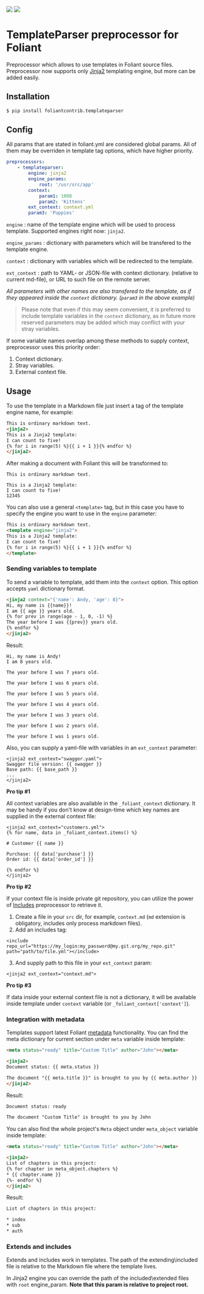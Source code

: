 [![](https://img.shields.io/pypi/v/foliantcontrib.templateparser.svg)](https://pypi.org/project/foliantcontrib.templateparser/)  [![](https://img.shields.io/github/v/tag/foliant-docs/foliantcontrib.templateparser.svg?label=GitHub)](https://github.com/foliant-docs/foliantcontrib.templateparser)

# TemplateParser preprocessor for Foliant

Preprocessor which allows to use templates in Foliant source files. Preprocessor now supports only [Jinja2](http://jinja.pocoo.org/) templating engine, but more can be added easily.

## Installation

```bash
$ pip install foliantcontrib.templateparser
```

## Config

All params that are stated in foliant.yml are considered global params. All of them may be overriden in template tag options, which have higher priority.

```yaml
preprocessors:
    - templateparser:
        engine: jinja2
        engine_params:
            root: '/usr/src/app'
        context:
            param1: 1008
            param2: 'Kittens'
        ext_context: context.yml
        param3: 'Puppies'
```

`engine`
:   name of the template engine which will be used to process template. Supported engines right now: `jinja2`.

`engine_params`
:   dictionary with parameters which will be transfered to the template engine.

`context`
:   dictionary with variables which will be redirected to the template.

`ext_context`
:   path to YAML- or JSON-file with context dictionary. (relative to current md-file), or URL to such file on the remote server.

_All parameters with other names are also transfered to the template, as if they appeared inside the `context` dictionary. (`param3` in the above example)_

> Please note that even if this may seem convenient, it is preferred to include template variables in the `context` dictionary, as in future more reserved parameters may be added which may conflict with your stray variables.

If some variable names overlap among these methods to supply context, preprocessor uses this priority order:

1. Context dictionary.
2. Stray variables.
3. External context file.

## Usage

To use the template in a Markdown file just insert a tag of the template engine name, for example:

```html
This is ordinary markdown text.
<jinja2>
This is a Jinja2 template:
I can count to five!
{% for i in range(5) %}{{ i + 1 }}{% endfor %}
</jinja2>
```

After making a document with Foliant this will be transformed to:

```
This is ordinary markdown text.

This is a Jinja2 template:
I can count to five!
12345
```

You can also use a general `<template>` tag, but in this case you have to specify the engine you want to use in the `engine` parameter:

```html
This is ordinary markdown text.
<template engine="jinja2">
This is a Jinja2 template:
I can count to five!
{% for i in range(5) %}{{ i + 1 }}{% endfor %}
</template>
```

### Sending variables to template

To send a variable to template, add them into the `context` option. This option accepts `yaml` dictionary format.

```html
<jinja2 context="{'name': Andy, 'age': 8}">
Hi, my name is {{name}}!
I am {{ age }} years old.
{% for prev in range(age - 1, 0, -1) %}
The year before I was {{prev}} years old.
{% endfor %}
</jinja2>
```

Result:

```
Hi, my name is Andy!
I am 8 years old.

The year before I was 7 years old.

The year before I was 6 years old.

The year before I was 5 years old.

The year before I was 4 years old.

The year before I was 3 years old.

The year before I was 2 years old.

The year before I was 1 years old.
```

Also, you can supply a yaml-file with variables in an `ext_context` parameter:

```
<jinja2 ext_context="swagger.yaml">
Swagger file version: {{ swagger }}
Base path: {{ base_path }}
...
</jinja2>
```

**Pro tip #1**

All context variables are also available in the `_foliant_context` dictionary. It may be handy if you don't know at design-time which key names are supplied in the external context file:

```
<jinja2 ext_context="customers.yml">
{% for name, data in _foliant_context.items() %}

# Customer {{ name }}

Purchase: {{ data['purchase'] }}
Order id: {{ data['order_id'] }}

{% endfor %}
</jinja2>
```

**Pro tip #2**

If your context file is inside private git repository, you can utilize the power of [Includes](https://foliant-docs.github.io/docs/preprocessors/includes/) preprocessor to retrieve it.

1. Create a file in your `src` dir, for example, `context.md` (`md` extension is obligatory, includes only process markdown files).
2. Add an includes tag:

```
<include repo_url="https://my_login:my_password@my.git.org/my_repo.git" path="path/to/file.yml"></include>
```
3. And supply path to this file in your `ext_context` param:

```
<jinja2 ext_context="context.md">
```

**Pro tip #3**

If data inside your external context file is not a dictionary, it will be available inside template under `context` variable (or `_foliant_context['context']`).

### Integration with metadata

Templates support latest Foliant [metadata](https://foliant-docs.github.io/docs/cli/meta/) functionality. You can find the meta dictionary for current section under `meta` variable inside template:

```html
<meta status="ready" title="Custom Title" author="John"></meta>

<jinja2>
Document status: {{ meta.status }}

The document "{{ meta.title }}" is brought to you by {{ meta.author }}
</jinja2>
```

Result:

```html
Document status: ready

The document "Custom Title" is brought to you by John
```

You can also find the whole project's `Meta` object under `meta_object` variable inside template:

```html
<meta status="ready" title="Custom Title" author="John"></meta>

<jinja2>
List of chapters in this project:
{% for chapter in meta_object.chapters %}
* {{ chapter.name }}
{%- endfor %}
</jinja2>
```

Result:

```html
List of chapters in this project:

* index
* sub
* auth
```

### Extends and includes

Extends and includes work in templates. The path of the extending\\included file is relative to the Markdown file where the template lives.

In Jinja2 engine you can override the path of the included\\extended files with `root` engine_param. **Note that this param is relative to project root.**
